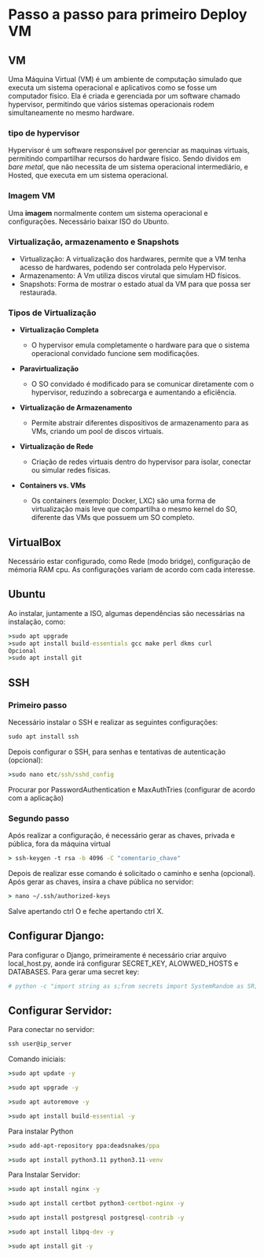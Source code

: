 # Passo a passo para primeiro Deploy VM
## VM
Uma Máquina Virtual (VM) é um ambiente de computação simulado que executa um sistema operacional e aplicativos como se fosse um computador físico. Ela é criada e gerenciada por um software chamado hypervisor, permitindo que vários sistemas operacionais rodem simultaneamente no mesmo hardware.
### **tipo de hypervisor**
Hypervisor é um software responsável por gerenciar as maquinas virtuais, permitindo compartilhar recursos do hardware físico. Sendo dividos em _bare metal_, que não necessita de um sistema operacional intermediário, e Hosted, que executa em um sistema operacional.

### Imagem VM
Uma __imagem__ normalmente contem um sistema operacional e configurações. Necessário baixar ISO do Ubunto.

### Virtualização, armazenamento e Snapshots
- Virtualização: A virtualização dos hardwares, permite que a VM tenha acesso de hardwares, podendo ser controlada pelo Hypervisor.
- Armazenamento: A Vm utiliza discos virutal que simulam HD físicos.
- Snapshots: Forma de mostrar o estado atual da VM para que possa ser restaurada.

### Tipos de Virtualização
- **Virtualização Completa**
    - O hypervisor emula completamente o hardware para que o sistema operacional convidado funcione sem modificações.

- **Paravirtualização**
    - O SO convidado é modificado para se comunicar diretamente com o hypervisor, reduzindo a sobrecarga e aumentando a eficiência.

- **Virtualização de Armazenamento**
    - Permite abstrair diferentes dispositivos de armazenamento para as VMs, criando um pool de discos virtuais.

- **Virtualização de Rede**
    - Criação de redes virtuais dentro do hypervisor para isolar, conectar ou simular redes físicas.

- **Containers vs. VMs**
    - Os containers (exemplo: Docker, LXC) são uma forma de virtualização mais leve que compartilha o mesmo kernel do SO, diferente das VMs que possuem um SO completo.

## VirtualBox
Necessário estar configurado, como Rede (modo bridge), configuração de mémoria RAM cpu. As configurações variam de acordo com cada interesse.

## Ubuntu
Ao instalar, juntamente a ISO, algumas dependências são necessárias na instalação, como:
```cmd
>sudo apt upgrade
>sudo apt install build-essentials gcc make perl dkms curl
Opcional
>sudo apt install git
```
## SSH
### Primeiro passo
Necessário instalar o SSH e realizar as seguintes configurações:
```cmd
sudo apt install ssh
```
Depois configurar o SSH, para senhas e tentativas de autenticação (opcional):
```cmd
>sudo nano etc/ssh/sshd_config
```
Procurar por PasswordAuthentication e MaxAuthTries (configurar de acordo com a aplicação)

### Segundo passo
Após realizar a configuração, é necessário gerar as chaves, privada e pública, fora da máquina virtual
```cmd
> ssh-keygen -t rsa -b 4096 -C "comentario_chave"
```
Depois de realizar esse comando é solicitado o caminho e senha (opcional). Após gerar as chaves, insira a chave pública no servidor:
```cmd
> nano ~/.ssh/authorized-keys
```
Salve apertando ctrl O e feche apertando ctrl X.


## Configurar Django:
Para configurar o Django, primeiramente é necessário criar arquivo local_host.py, aonde irá configurar SECRET_KEY, ALOWWED_HOSTS e DATABASES.
Para gerar uma secret key:
```python
# python -c "import string as s;from secrets import SystemRandom as SR;print(''.join(SR().choices(s.ascii_letters + s.digits + s.punctuation, k=64)));"
```


## Configurar Servidor:
Para conectar no servidor:
```cmd
ssh user@ip_server
```

Comando iniciais:
```cmd
>sudo apt update -y
```
```cmd
>sudo apt upgrade -y
```
```cmd
>sudo apt autoremove -y
```
```cmd
>sudo apt install build-essential -y
```
Para instalar Python
```cmd
>sudo add-apt-repository ppa:deadsnakes/ppa
```
```cmd
>sudo apt install python3.11 python3.11-venv
```
Para Instalar Servidor:
```cmd
>sudo apt install nginx -y
```
```cmd
>sudo apt install certbot python3-certbot-nginx -y
```
```cmd
>sudo apt install postgresql postgresql-contrib -y
```
```cmd
>sudo apt install libpq-dev -y
```
```cmd
>sudo apt install git -y
```